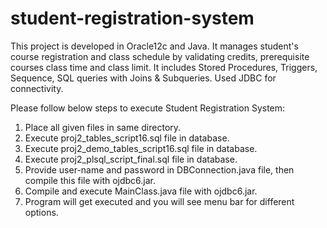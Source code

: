 # student-registration-system
This project is developed in Oracle12c and Java. It manages student's course registration and class schedule by validating credits, prerequisite courses class time and class limit. It includes Stored Procedures, Triggers, Sequence, SQL queries with Joins &amp; Subqueries. Used JDBC for connectivity.

Please follow below steps to execute Student Registration System:
1) Place all given files in same directory.
2) Execute proj2_tables_script16.sql file in database.
3) Execute proj2_demo_tables_script16.sql file in database.
4) Execute proj2_plsql_script_final.sql file in database.
5) Provide user-name and password in DBConnection.java file, then compile this file with ojdbc6.jar.
6) Compile and execute MainClass.java file with ojdbc6.jar.
7) Program will get executed and you will see menu bar for different options.
